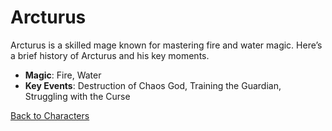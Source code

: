 # Arcturus

Arcturus is a skilled mage known for mastering fire and water magic. Here’s a brief history of Arcturus and his key moments.

- **Magic**: Fire, Water
- **Key Events**: Destruction of Chaos God, Training the Guardian, Struggling with the Curse

[Back to Characters](../characters.md)

